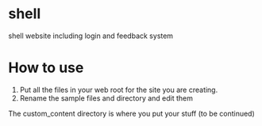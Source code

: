 # shell
shell website including login and feedback system

# How to use
1. Put all the files in your web root for the site you are creating.
2. Rename the sample files and directory and edit them

The custom_content directory is where you put your stuff (to be continued)
